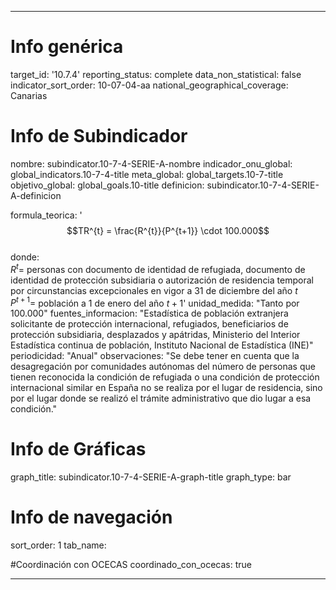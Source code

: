 ---

# Info genérica
target_id: '10.7.4'
reporting_status: complete
data_non_statistical: false
indicator_sort_order: 10-07-04-aa
national_geographical_coverage: Canarias

# Info de Subindicador
nombre: subindicator.10-7-4-SERIE-A-nombre
indicador_onu_global: global_indicators.10-7-4-title
meta_global: global_targets.10-7-title
objetivo_global: global_goals.10-title
definicion: subindicator.10-7-4-SERIE-A-definicion

formula_teorica: '$$TR^{t} = \frac{R^{t}}{P^{t+1}} \cdot 100.000$$ <br>
donde: <br>
$R^{t} =$ personas con documento de identidad de refugiada, documento de identidad de protección subsidiaria o autorización de residencia temporal por circunstancias excepcionales en vigor a 31 de diciembre del año $t$ <br>
$P^{t+1} =$ población a 1 de enero del año $t+1$'
unidad_medida: "Tanto por 100.000"
fuentes_informacion: "Estadística de población extranjera solicitante de protección internacional, refugiados, beneficiarios de protección subsidiaria, desplazados y apátridas, Ministerio del Interior <br>
Estadística continua de población, Instituto Nacional de Estadística (INE)"
periodicidad: "Anual"
observaciones: "Se debe tener en cuenta que la desagregación por comunidades autónomas del número de personas que tienen reconocida la condición de refugiada o una condición de protección internacional similar en España no se realiza por el lugar de residencia, sino por el lugar donde se realizó el trámite administrativo que dio lugar a esa condición."

# Info de Gráficas
graph_title: subindicator.10-7-4-SERIE-A-graph-title
graph_type: bar

# Info de navegación
sort_order: 1
tab_name:

#Coordinación con OCECAS
coordinado_con_ocecas: true

---